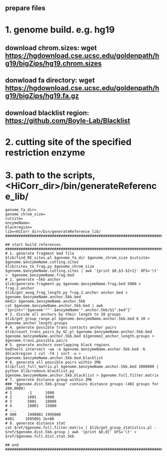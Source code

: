 
## prepare files ##########################################################################################
# 1. genome build. e.g. hg19
  ## download chrom.sizes: wget https://hgdownload.cse.ucsc.edu/goldenpath/hg19/bigZips/hg19.chrom.sizes
  ## donwload fa directory: wget https://hgdownload.cse.ucsc.edu/goldenpath/hg19/bigZips/hg19.fa.gz
  ## download blacklist region: https://github.com/Boyle-Lab/Blacklist
# 2. cutting site of the specified restriction enzyme
# 3. path to the scripts, <HiCorr_dir>/bin/generateReference_lib/
```
genome_fa_dir=
genome_chrom_size=
cutsite=
enzymeName=
blackregion=
lib=<HiCorr_dir>/bin/generateReference_lib/
###########################################################################################################

## start build references #################################################################################
# 1. generate fragment bed file
$lib/find_RE_sites.pl $genome_fa_dir $genome_chrom_size $cutsite> $genome.$enzymeName.cutting.sites 
$lib/sites_to_frag.py $genome_chrom_size $genome.$enzymeName.cutting.sites | awk '{print $0,$3-$2+1}' OFS='\t' >  $genome.$enzymeName.frag.bed
# 2. generate ~5kb anchor
$lib/generate.fragment.py $genome.$enzymeName.frag.bed 5000 > frag.2.anchor 
$lib/get_aveg_frag_length.py frag.2.anchor anchor.bed > $genome.$enzymeName.anchor.5kb.bed
mkdir $genome.$enzymeName.anchor.5kb
cat $genome.$enzymeName.anchor.5kb.bed | awk '{print>"'$genome'""'.$enzymeName'".anchor.5kb/$1".bed"}'
# 3. divide all anchors by their length to 20 groups
$lib/get_group_range.pl $genome.$enzymeName.anchor.5kb.bed 6 20 > $genome_anchor_length.groups
# 4. generate possible trans contacts anchor pairs
$lib/count_trans_pairs_by_GC.pl $genome.$enzymeName.anchor.5kb.bed $genome.$enzymeName.anchor.5kb.bed ${genome}_anchor_length.groups > $genome.trans.possible.pairs
# 5. generate anchors overlapping black regions
bedtools intersect -wa -a $genome.$enzymeName.anchor.5kb.bed -b $blackregion | cut -f4 | sort -u > $genome.$enzymeName.anchor.5kb.bed.blacklist
# 6. generate all possible pairs within 2Mb
$lib/list_full_matrix.pl $genome.$enzymeName.anchor.5kb.bed 2000000 | python $lib/remove.blacklist.py $genome.$enzymeName.anchor.5kb.blacklist > $genome.full.filter.matrix 
# 7. generate distance group within 2Mb
### "$genome.dist.5kb.group" contains distance groups (401 groups for 200,0000)
# 1       -1      1000
# 2       1001    5000
# 3       5001    10000
# 4       10001   15000
# ...
# 400     1990001 1995000
#401     1995001 2e+06
# 8. generate distance stat 
cat $ref/$genome.full.filter.matrix | $lib/get_group_statistics.pl - $ref/$genome.dist.5kb.group | awk '{print $0,0}' OFS='\t' > $ref/$genome.full.dist.stat.5kb

## end  ####################################################################################################
```
